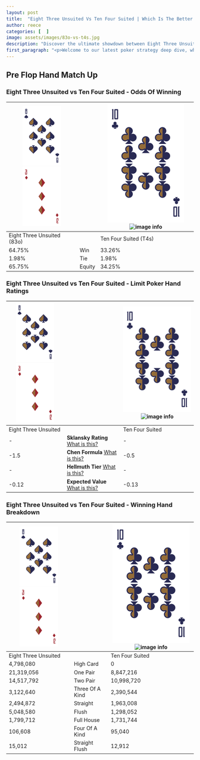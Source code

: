 ```yaml
---
layout: post
title:  "Eight Three Unsuited Vs Ten Four Suited | Which Is The Better Hand In Poker? A Complete Guide"
author: reece
categories: [  ]
image: assets/images/83o-vs-t4s.jpg
description: "Discover the ultimate showdown between Eight Three Unsuited and Ten Four Suited in poker! Uncover the odds, strategies, and scenarios where one hand triumphs over the other. Get ready to up your poker game with this thrilling analysis."
first_paragraph: "<p>Welcome to our latest poker strategy deep dive, where we're pitting two distinct hands against each other in a high-stakes showdown: Eight Three Unsuited vs Ten Four Suited.</p><p>In the dynamic world of poker, every decision counts, and knowing which hand holds the upper hand is key to your success at the table.</p><p>In this article, we'll dissect these two hands, explore the scenarios where one dominates the other, and equip you with the knowledge to make strategic choices that can tip the odds in your favor.</p><p>Get ready to unravel the intriguing dynamics of these poker hands and elevate your game to new heights.</p>"
---
```




[comment]: # (sp0)

## Pre Flop Hand Match Up

<div class="table hand-ratings" markdown="1"> 



### Eight Three Unsuited vs Ten Four Suited - Odds Of Winning


    
| ![image info](assets/images/hand1/8.png) ![image info](assets/images/hand1/3o.png) |  | ![image info](assets/images/hand2/T.png) ![image info](assets/images/hand2/4s.png) |
| -------- | -------- | -------- |
| Eight Three Unsuited (83o) |  | Ten Four Suited (T4s) |
| 64.75% | Win | 33.26% |
| 1.98% | Tie | 1.98% |
| 65.75% | Equity | 34.25% |




[comment]: # (sp1)



### Eight Three Unsuited vs Ten Four Suited - Limit Poker Hand Ratings


    
| ![image info](assets/images/hand1/8.png) ![image info](assets/images/hand1/3o.png) |  | ![image info](assets/images/hand2/T.png) ![image info](assets/images/hand2/4s.png) |
| -------- | -------- | -------- |
| Eight Three Unsuited |  | Ten Four Suited |
| - | **Sklansky Rating** [What is this?](/sklansky-rating-explained) | - |
| -1.5 | **Chen Formula** [What is this?](/chen-formula-explained) | -0.5 |
| - | **Hellmuth Tier** [What is this?](/Hellmuth-tier-explained) | - |
| -0.12 | **Expected Value** [What is this?](/expected-value-explained) | -0.13 |




[comment]: # (sp2)



### Eight Three Unsuited vs Ten Four Suited - Winning Hand Breakdown


    
| ![image info](assets/images/hand1/8.png) ![image info](assets/images/hand1/3o.png) |  | ![image info](assets/images/hand2/T.png) ![image info](assets/images/hand2/4s.png) |
| -------- | -------- | -------- |
| Eight Three Unsuited |  | Ten Four Suited |
| 4,798,080 | High Card | 0 |
| 21,319,056 | One Pair | 8,847,216 |
| 14,517,792 | Two Pair | 10,998,720 |
| 3,122,640 | Three Of A Kind | 2,390,544 |
| 2,494,872 | Straight | 1,963,008 |
| 5,048,580 | Flush | 1,298,052 |
| 1,799,712 | Full House | 1,731,744 |
| 106,608 | Four Of A Kind | 95,040 |
| 15,012 | Straight Flush | 12,912 |




[comment]: # (sp3)



</div>

[comment]: # (sp4)



[comment]: # (sp5)

